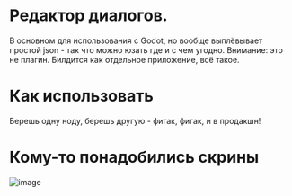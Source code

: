# Редактор диалогов.
В основном для использования с Godot, но вообще выплёвывает простой json - так что можно юзать где и с чем угодно.
Внимание: это не плагин. Билдится как отдельное приложение, всё такое. 
# Как использовать
Берешь одну ноду, берешь другую - фигак, фигак, и в продакшн!
# Кому-то понадобились скрины
![image](https://user-images.githubusercontent.com/4415061/142723472-4bea38bb-36da-4f05-b81b-143ea8bdb7d9.png)
